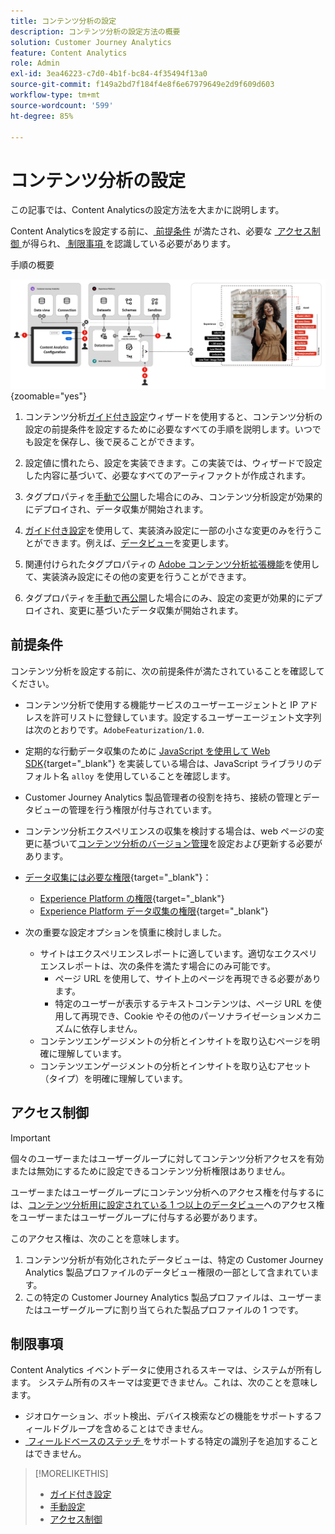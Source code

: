 ```yaml
---
title: コンテンツ分析の設定
description: コンテンツ分析の設定方法の概要
solution: Customer Journey Analytics
feature: Content Analytics
role: Admin
exl-id: 3ea46223-c7d0-4b1f-bc84-4f35494f13a0
source-git-commit: f149a2bd7f184f4e8f6e67979649e2d9f609d603
workflow-type: tm+mt
source-wordcount: '599'
ht-degree: 85%

---
```


# コンテンツ分析の設定

この記事では、Content Analyticsの設定方法を大まかに説明します。

Content Analyticsを設定する前に、[&#x200B; 前提条件 &#x200B;](#prerequisites) が満たされ、必要な [&#x200B; アクセス制御 &#x200B;](#access-control) が得られ、[&#x200B; 制限事項 &#x200B;](#limitations) を認識している必要があります。


手順の概要

![コンテンツ分析の設定](../assets/aca-configuration.svg){zoomable="yes"}

1. コンテンツ分析[ガイド付き設定](guided.md)ウィザードを使用すると、コンテンツ分析の設定の前提条件を設定するために必要なすべての手順を説明します。いつでも設定を保存し、後で戻ることができます。
1. 設定値に慣れたら、設定を実装できます。この実装では、ウィザードで設定した内容に基づいて、必要なすべてのアーティファクトが作成されます。
1. タグプロパティを[手動で公開](manual.md)した場合にのみ、コンテンツ分析設定が効果的にデプロイされ、データ収集が開始されます。

1. [ガイド付き設定](guided.md)を使用して、実装済み設定に一部の小さな変更のみを行うことができます。例えば、[データビュー](/help/data-views/data-views.md)を変更します。
1. 関連付けられたタグプロパティの [Adobe コンテンツ分析拡張機能](https://experienceleague.adobe.com/ja/docs/experience-platform/tags/extensions/client/content-analytics/overview)を使用して、実装済み設定にその他の変更を行うことができます。
1. タグプロパティを[手動で再公開](manual.md)した場合にのみ、設定の変更が効果的にデプロイされ、変更に基づいたデータ収集が開始されます。


## 前提条件

コンテンツ分析を設定する前に、次の前提条件が満たされていることを確認してください。

* コンテンツ分析で使用する機能サービスのユーザーエージェントと IP アドレスを許可リストに登録しています。設定するユーザーエージェント文字列は次のとおりです。<code>AdobeFeaturization/1.0</code>.
* 定期的な行動データ収集のために [JavaScript を使用して Web SDK](https://experienceleague.adobe.com/ja/docs/experience-platform/web-sdk/install/library){target="_blank"} を実装している場合は、JavaScript ライブラリのデフォルト名 <code>alloy</code>  を使用していることを確認します。
* Customer Journey Analytics 製品管理者の役割を持ち、接続の管理とデータビューの管理を行う権限が付与されています。
* コンテンツ分析エクスペリエンスの収集を検討する場合は、web ページの変更に基づいて[コンテンツ分析のバージョン管理](manual.md#versioning)を設定および更新する必要があります。
* [データ収集には必要な権限](https://experienceleague.adobe.com/ja/docs/experience-platform/collection/permissions){target="_blank"}：
   * [Experience Platform の権限](https://experienceleague.adobe.com/ja/docs/experience-platform/collection/permissions#adobe-experience-platform-permissions){target="_blank"}
   * [Experience Platform データ収集の権限](https://experienceleague.adobe.com/ja/docs/experience-platform/collection/permissions#adobe-experience-platform-data-collection-permissions){target="_blank"}
* 次の重要な設定オプションを慎重に検討しました。

   * サイトはエクスペリエンスレポートに適しています。適切なエクスペリエンスレポートは、次の条件を満たす場合にのみ可能です。
      * ページ URL を使用して、サイト上のページを再現できる必要があります。
      * 特定のユーザーが表示するテキストコンテンツは、ページ URL を使用して再現でき、Cookie やその他のパーソナライゼーションメカニズムに依存しません。
   * コンテンツエンゲージメントの分析とインサイトを取り込むページを明確に理解しています。
   * コンテンツエンゲージメントの分析とインサイトを取り込むアセット（タイプ）を明確に理解しています。


## アクセス制御

>[!IMPORTANT]
>
>個々のユーザーまたはユーザーグループに対してコンテンツ分析アクセスを有効または無効にするために設定できるコンテンツ分析権限はありません。
>

ユーザーまたはユーザーグループにコンテンツ分析へのアクセス権を付与するには、[コンテンツ分析用に設定されている 1 つ以上のデータビュー](guided.md#data-view)へのアクセス権をユーザーまたはユーザーグループに付与する必要があります。

このアクセス権は、次のことを意味します。

1. コンテンツ分析が有効化されたデータビューは、特定の Customer Journey Analytics 製品プロファイルのデータビュー権限の一部として含まれています。
1. この特定の Customer Journey Analytics 製品プロファイルは、ユーザーまたはユーザーグループに割り当てられた製品プロファイルの 1 つです。

## 制限事項

Content Analytics イベントデータに使用されるスキーマは、システムが所有します。 システム所有のスキーマは変更できません。これは、次のことを意味します。

* ジオロケーション、ボット検出、デバイス検索などの機能をサポートするフィールドグループを含めることはできません。
* [&#x200B; フィールドベースのステッチ &#x200B;](/help/stitching/fbs.md) をサポートする特定の識別子を追加することはできません。

>[!MORELIKETHIS]
>
>* [ガイド付き設定](guided.md)
>* [手動設定](manual.md)
>* [アクセス制御](/help/technotes/access-control.md)
>
